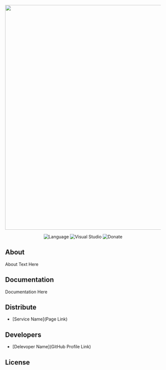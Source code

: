 <p align="center">
      <img src="https://ibb.co/ZLvmtNH" width="726">
</p>

<p align="center">
   <img src="https://img.shields.io/badge/CSharp-purple
" alt="Language">
   <img src="https://img.shields.io/badge/Visual%20Studio-orange
" alt="Visual Studio">
   <img src="https://img.shields.io/badge/Donate-orange?link=https%3A%2F%2Fwww.donationalerts.com%2Fr%2Fstth12
" alt="Donate">
</p>

## About

About Text Here

## Documentation

Documentation Here

## Distribute

- [Service Name](Page Link)


## Developers

- [Delevoper Name](GitHub Profile Link)

## License
